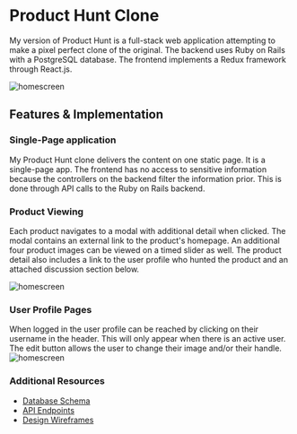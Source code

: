 # Product Hunt Clone


My version of Product Hunt is a full-stack web application attempting to make a pixel perfect clone of the original. The backend uses Ruby on Rails with a PostgreSQL database. The frontend implements a Redux framework through React.js.

![homescreen](https://res.cloudinary.com/dbyoymbpd/image/upload/c_scale,w_1366/v1508974585/Screen_Shot_2017-10-25_at_4.35.50_PM_mr8gyf.png)

## Features & Implementation

### Single-Page application

My Product Hunt clone delivers the content on one static page. It is a single-page app. The frontend has no access to sensitive information because the controllers on the backend filter the information prior. This is done through API calls to the Ruby on Rails backend.

### Product Viewing

Each product navigates to a modal with additional detail when clicked. The modal contains an external link to the product's homepage. An additional four product images can be viewed on a timed slider as well. The product detail also includes a link to the user profile who hunted the product and an attached discussion section below.

![homescreen](https://res.cloudinary.com/dbyoymbpd/image/upload/v1512269455/Screen_Shot_2017-12-02_at_6.50.09_PM_fhdcge.png)

### User Profile Pages

When logged in the user profile can be reached by clicking on their username in the header. This will only appear when there is an active user. The edit button allows the user to change their image and/or their handle.
![homescreen](https://res.cloudinary.com/dbyoymbpd/image/upload/c_scale,w_1366/v1508974280/Screen_Shot_2017-10-25_at_4.30.22_PM_zt1ec0.png)

### Additional Resources

* [Database Schema](docs/schema.md)
* [API Endpoints](docs/api-endpoints.md)
* [Design Wireframes](docs/wireframes)
